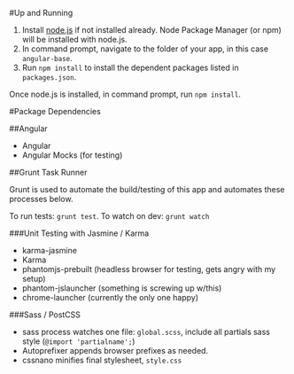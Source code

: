 #Up and Running

 1. Install [node.js](https://nodejs.org/en/) if not installed already. Node Package Manager (or npm) will be installed with node.js.
 1. In command prompt, navigate to the folder of your app, in this case `angular-base`.
 1. Run `npm install` to install the dependent packages listed in `packages.json`.

Once node.js is installed, in command prompt, run `npm install`.

#Package Dependencies

##Angular

 - Angular
 - Angular Mocks (for testing)

##Grunt Task Runner

Grunt is used to automate the build/testing of this app and automates these processes below. 

To run tests: `grunt test`.
To watch on dev: `grunt watch`

###Unit Testing with Jasmine / Karma

- karma-jasmine
- Karma
- phantomjs-prebuilt (headless browser for testing, gets angry with my setup)
- phantom-jslauncher (something is screwing up w/this)
- chrome-launcher (currently the only one happy)

###Sass / PostCSS

 - sass process watches one file: `global.scss`, include all partials sass style (`@import 'partialname';`)
 - Autoprefixer appends browser prefixes as needed.
 - cssnano minifies final stylesheet, `style.css`